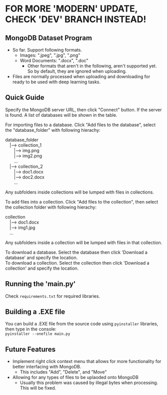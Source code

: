 # FOR MORE 'MODERN' UPDATE, CHECK 'DEV' BRANCH INSTEAD!

## MongoDB Dataset Program
- So far. Support following formats.
  - Images: ".jpeg", ".jpg", ".png"
  - Word Documents: ".docx", ".doc"
    - Other formats that aren't in the following, aren't supported yet. So by default, they are ignored when uploading.
- Files are normally processed when uploading and downloading for ready to be used with deep learning tasks.

## Quick Guide
Specify the MongoDB server URL, then click "Connect" button.
If the server is found. A list of databases will be shown in the table.

For importing files to a database. Click "Add files to the database", select the "database_folder" with following hierachy:

database_folder<br>
&emsp;|--> collection_1<br>
&emsp;&emsp;|--> img.png<br>
&emsp;&emsp;|--> img2.png<br>
&emsp;&emsp;...<br>
&emsp;|--> collection_2<br>
&emsp;&emsp;|--> doc1.docx<br>
&emsp;&emsp;|--> doc2.docx<br>
&emsp;&emsp;...<br>

Any subfolders inside collections will be lumped with files in collections.

To add files into a collection. Click "Add files to the collection", then select the collection folder with following hierachy:

collection<br>
&emsp;|--> doc1.docx<br>
&emsp;|--> img1.jpg<br>
&emsp;...<br>

Any subfolders inside a collection will be lumped with files in that collection.

To download a database. Select the database then click 'Download a database' and specify the location.<br>
To download a collection. Select the collection then click 'Download a collection' and specify the location.

## Running the 'main.py'
Check `requirements.txt` for required libraries.

## Building a .EXE file
You can build a .EXE file from the source code using `pyinstaller` libraries, then type in the console:<br>
`pyinstaller --onefile main.py`

## Future Features
- Implement right click context menu that allows for more functionality for better interfacing with MongoDB.
    - This includes "Add", "Delete", and "Move"
- Allowing for any types of files to be uplaoded onto MongoDB
  - Usually this problem was caused by illegal bytes when processing. This will be fixed.
